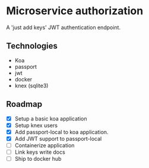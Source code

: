 # Microservice authorization
A 'just add keys' JWT authentication endpoint.

## Technologies
- Koa
- passport
- jwt
- docker
- knex (sqlite3)

## Roadmap
- [x] Setup a basic koa application
- [x] Setup knex users 
- [x] Add passport-local to koa application.
- [x] Add JWT support to passport-local
- [ ] Containerize application
- [ ] Link keys write docs
- [ ] Ship to docker hub
